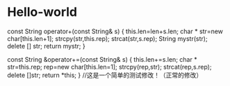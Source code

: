 # Hello-world
const String operator+(const String& s)
{
this.len=len+s.len;
char * str=new char[this.len+1];
strcpy(str,this.rep);
strcat(str,s.rep);
String mystr(str);
delete [] str;
return mystr;
}

const String &operator+=(const String& s)
{
this.len+=s.len;
char * str=this.rep;
rep=new char[this.len=1];
strcpy(rep,str);
strcat(rep,s.rep);
delete []str;
return *this;
}
//这是一个简单的测试修改！（正常的修改）

